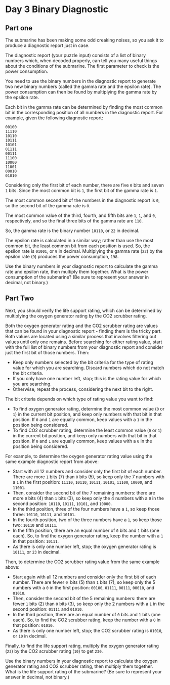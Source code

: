 # Day 3 Binary Diagnostic 
## Part one
The submarine has been making some odd creaking noises, so you ask it to produce a diagnostic report just in case.

The diagnostic report (your puzzle input) consists of a list of binary numbers which, when decoded properly, can tell you many useful things about the conditions of the submarine. The first parameter to check is the power consumption.

You need to use the binary numbers in the diagnostic report to generate two new binary numbers (called the gamma rate and the epsilon rate). The power consumption can then be found by multiplying the gamma rate by the epsilon rate.

Each bit in the gamma rate can be determined by finding the most common bit in the corresponding position of all numbers in the diagnostic report. For example, given the following diagnostic report:

```
00100
11110
10110
10111
10101
01111
00111
11100
10000
11001
00010
01010
```

Considering only the first bit of each number, there are five ```0``` bits and seven ```1``` bits. Since the most common bit is ```1```, the first bit of the gamma rate is ```1```.

The most common second bit of the numbers in the diagnostic report is ```0```, so the second bit of the gamma rate is ```0```.

The most common value of the third, fourth, and fifth bits are ```1```, ```1```, and ```0```, respectively, and so the final three bits of the gamma rate are ```110```.

So, the gamma rate is the binary number ```10110```, or ```22``` in decimal.

The epsilon rate is calculated in a similar way; rather than use the most common bit, the least common bit from each position is used. So, the epsilon rate is ```01001```, or ```9``` in decimal. Multiplying the gamma rate (```22```) by the epsilon rate (```9```) produces the power consumption, ```198```.

Use the binary numbers in your diagnostic report to calculate the gamma rate and epsilon rate, then multiply them together. What is the power consumption of the submarine? (Be sure to represent your answer in decimal, not binary.)

## Part Two 
Next, you should verify the life support rating, which can be determined by multiplying the oxygen generator rating by the CO2 scrubber rating.

Both the oxygen generator rating and the CO2 scrubber rating are values that can be found in your diagnostic report - finding them is the tricky part. Both values are located using a similar process that involves filtering out values until only one remains. Before searching for either rating value, start with the full list of binary numbers from your diagnostic report and consider just the first bit of those numbers. Then:

- Keep only numbers selected by the bit criteria for the type of rating value for which you are searching. Discard numbers which do not match the bit criteria.
- If you only have one number left, stop; this is the rating value for which you are searching.
- Otherwise, repeat the process, considering the next bit to the right.

The bit criteria depends on which type of rating value you want to find:

- To find oxygen generator rating, determine the most common value (```0``` or ```1```) in the current bit position, and keep only numbers with that bit in that position. If ```0``` and ```1``` are equally common, keep values with a ```1``` in the position being considered.
- To find CO2 scrubber rating, determine the least common value (```0``` or ```1```) in the current bit position, and keep only numbers with that bit in that position. If ```0``` and ```1``` are equally common, keep values with a ```0``` in the position being considered.

For example, to determine the oxygen generator rating value using the same example diagnostic report from above:

- Start with all 12 numbers and consider only the first bit of each number. There are more ```1``` bits (7) than ```0``` bits (5), so keep only the 7 numbers with a ```1``` in the first position: ```11110```, ```10110```, ```10111```, ```10101```, ```11100```, ```10000```, and ```11001```.
- Then, consider the second bit of the 7 remaining numbers: there are more ```0``` bits (4) than ```1``` bits (3), so keep only the 4 numbers with a ```0``` in the second position: ```10110```, ```10111```, ```10101```, and ```10000```.
- In the third position, three of the four numbers have a ```1```, so keep those three: ```10110```, ```10111```, and ```10101```.
- In the fourth position, two of the three numbers have a ```1```, so keep those two: ```10110``` and ```10111```.
- In the fifth position, there are an equal number of ```0``` bits and ```1``` bits (one each). So, to find the oxygen generator rating, keep the number with a ```1``` in that position: ```10111```.
- As there is only one number left, stop; the oxygen generator rating is ```10111```, or ```23``` in decimal.

Then, to determine the CO2 scrubber rating value from the same example above:

- Start again with all 12 numbers and consider only the first bit of each number. There are fewer ```0 ```bits (5) than ```1``` bits (7), so keep only the 5 numbers with a ```0``` in the first position: ```00100```, ```01111```, ```00111```, ```00010```, and ```01010```.
- Then, consider the second bit of the 5 remaining numbers: there are fewer ```1``` bits (2) than ```0``` bits (3), so keep only the 2 numbers with a ```1``` in the second position: ```01111``` and ```01010```.
- In the third position, there are an equal number of ```0``` bits and ```1``` bits (one each). So, to find the CO2 scrubber rating, keep the number with a ```0``` in that position: ```01010```.
- As there is only one number left, stop; the CO2 scrubber rating is ```01010```, or ```10``` in decimal.

Finally, to find the life support rating, multiply the oxygen generator rating (```23```) by the CO2 scrubber rating (```10```) to get ```230```.

Use the binary numbers in your diagnostic report to calculate the oxygen generator rating and CO2 scrubber rating, then multiply them together. What is the life support rating of the submarine? (Be sure to represent your answer in decimal, not binary.)
